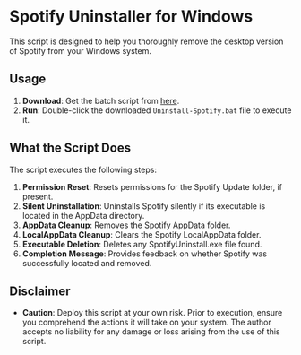 # Spotify Uninstaller for Windows

This script is designed to help you thoroughly remove the desktop version of Spotify from your Windows system.

## Usage

1. **Download**: Get the batch script from [here](https://raw.githack.com/amd64fox/Uninstall-Spotify/main/Uninstall-Spotify.bat).
2. **Run**: Double-click the downloaded `Uninstall-Spotify.bat` file to execute it.

## What the Script Does

The script executes the following steps:

1. **Permission Reset**: Resets permissions for the Spotify Update folder, if present.
2. **Silent Uninstallation**: Uninstalls Spotify silently if its executable is located in the AppData directory.
3. **AppData Cleanup**: Removes the Spotify AppData folder.
4. **LocalAppData Cleanup**: Clears the Spotify LocalAppData folder.
5. **Executable Deletion**: Deletes any SpotifyUninstall.exe file found.
6. **Completion Message**: Provides feedback on whether Spotify was successfully located and removed.

## Disclaimer

- **Caution**: Deploy this script at your own risk. Prior to execution, ensure you comprehend the actions it will take on your system. The author accepts no liability for any damage or loss arising from the use of this script.

